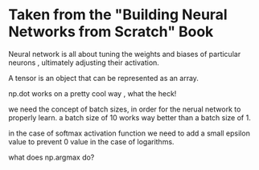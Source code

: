 # Taken from the "Building Neural Networks from Scratch" Book 

Neural network is all about tuning the weights and biases of particular neurons , ultimately adjusting their activation. 

A tensor is an object that can be represented as an array. 

np.dot works on a pretty cool way , what the heck!

we need the concept of batch sizes, in order for the nerual network to properly learn. a batch size of 10 works way better than a batch size of 1. 

in the case of softmax activation function we need to add a small epsilon value to prevent 0 value in the case of logarithms. 

what does np.argmax do? 

